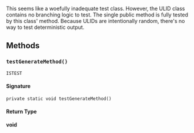 This seems like a woefully inadequate test class.
However, the ULID class contains no branching logic to test.
The single public method is fully tested by this class&#x27; method.
Because ULIDs are intentionally random, there&#x27;s no way to test
deterministic output.

## Methods

### `testGenerateMethod()`

`ISTEST`

#### Signature

```apex
private static void testGenerateMethod()
```

#### Return Type

**void**
